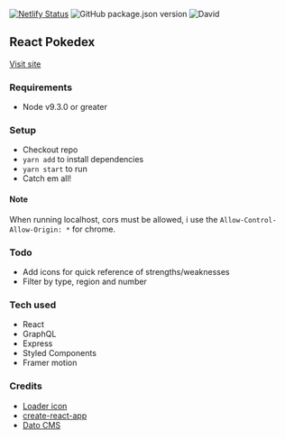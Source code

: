 
[![Netlify Status](https://api.netlify.com/api/v1/badges/10196c94-1a5b-480c-b8bc-7debbe0b7c2f/deploy-status)](https://app.netlify.com/sites/pokehelper/deploys)
![GitHub package.json version](https://img.shields.io/github/package-json/v/jamie-l-robertson/pokedex.svg)
![David](https://img.shields.io/david/jamie-l-robertson/pokedex.svg)
## React Pokedex

[Visit site](http://pokehelper.netlify.app)

### Requirements

- Node v9.3.0 or greater

### Setup

- Checkout repo
- `yarn add` to install dependencies
- `yarn start` to run
- Catch em all!

#### Note

When running localhost, cors must be allowed, i use the `Allow-Control-Allow-Origin: *` for chrome.

### Todo

- Add icons for quick reference of strengths/weaknesses
- Filter by type, region and number

### Tech used

- React
- GraphQL
- Express
- Styled Components
- Framer motion

### Credits

- [Loader icon](https://commons.wikimedia.org/wiki/File:Pok%C3%A9_Ball_icon.svg)
- [create-react-app](https://github.com/facebook/create-react-app)
- [Dato CMS](http://www.datocms.com)
